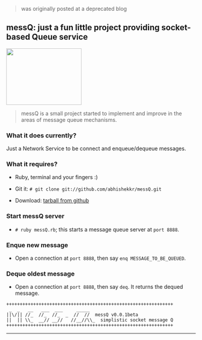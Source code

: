 > was originally posted at a deprecated blog

## messQ: just a fun little project providing socket-based Queue service

<a href="http://3.bp.blogspot.com/-C1iO3WMPIMg/Tyq8BeYnYVI/AAAAAAAAAys/sPVuIuSq7HE/s1600/messQ_small.jpg" imageanchor="1" style="margin-bottom: 1em; margin-right: 1em;">
  <img border="0" height="150" src="http://3.bp.blogspot.com/-C1iO3WMPIMg/Tyq8BeYnYVI/AAAAAAAAAys/sPVuIuSq7HE/s200/messQ_small.jpg" width="200" />
</a>

> messQ is a small project started to implement and improve in the areas of message queue mechanisms.


### What it does currently?

Just a Network Service to be connect and enqueue/dequeue messages.


### What it requires?

* Ruby, terminal and your fingers :)

* Git it: `# git clone git://github.com/abhishekkr/messQ.git`

* Download: [tarball from github](https://github.com/abhishekkr/messQ/tarball/master)


### Start messQ server

* `# ruby messQ.rb`; this starts a message queue server at `port 8888`.


### Enque new message

* Open a connection at `port 8888`, then say `enq MESSAGE_TO_BE_QUEUED`.


### Deque oldest message

* Open a connection at `port 8888`, then say `deq`. It returns the dequed message.


```
++++++++++++++++++++++++++++++++++++++++++++++++++++++++++++++
 _  _   __   ___  ___     _____
||\/|| //_  //_  //_  _  //  //  messQ v0.0.1beta
||  || \\_  __// __//   //__//\\_  simplistic socket message Q
++++++++++++++++++++++++++++++++++++++++++++++++++++++++++++++
```

---
